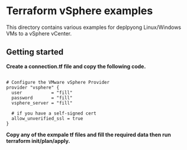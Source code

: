 # Terraform vSphere examples

This directory contains various examples for deplpyong Linux/Windows VMs to a vSphere vCenter. 

## Getting started

__Create a connection.tf file and copy the following code.__

```hcl

# Configure the VMware vSphere Provider
provider "vsphere" {
  user           = "fill"
  password       = "fill"
  vsphere_server = "fill" 

  # if you have a self-signed cert
  allow_unverified_ssl = true
}
```

__Copy any of the exmpale tf files and fill the required data then run terraform init/plan/apply.__
